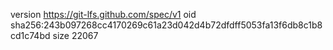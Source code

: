 version https://git-lfs.github.com/spec/v1
oid sha256:243b097268cc4170269c61a23d042d4b72dfdff5053fa13f6db8c1b8cd1c74bd
size 22067
